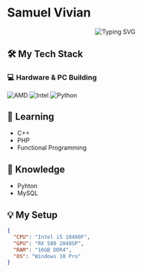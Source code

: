 # Samuel Vivian

<p align="center">
  <img src="https://readme-typing-svg.demolab.com?font=Fira+Code&pause=1000&width=435&lines=Sysadmin+%7C+Database+%7C+Python" alt="Typing SVG" />
</p>

## 🛠️ My Tech Stack

### 💻 Hardware & PC Building
![AMD](https://img.shields.io/badge/AMD-%23ED1C24.svg?style=for-the-badge&logo=AMD&logoColor=white)
![Intel](https://img.shields.io/badge/Intel-%230071C5.svg?style=for-the-badge&logo=intel&logoColor=white)
![Python](https://img.shields.io/badge/python-3670A0?style=for-the-badge&logo=python&logoColor=ffdd54)

## 🌱 Learning
- C++
- PHP
- Functional Programming

## 📖 Knowledge
- Pyhton
- MySQL


## 💡 My Setup
```json
{
  "CPU": "Intel i5 10400F",
  "GPU": "RX 580 2048SP",
  "RAM": "16GB DDR4",
  "OS": "Windows 10 Pro"
}
